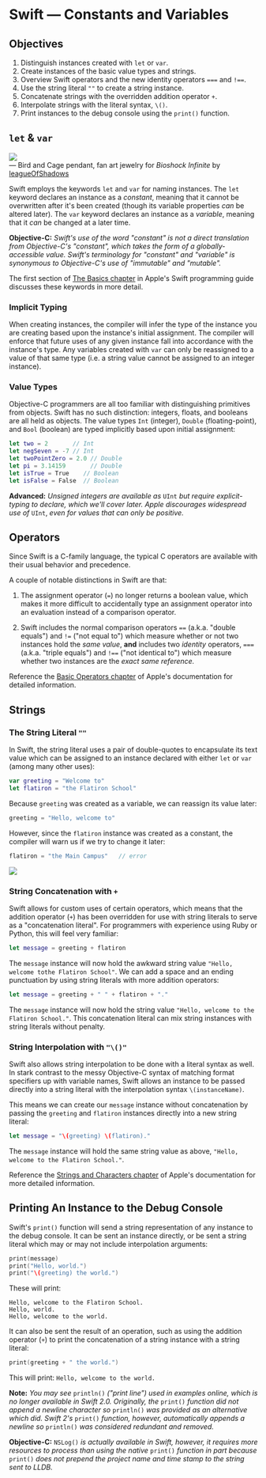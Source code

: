 # Swift — Constants and Variables

## Objectives

1. Distinguish instances created with `let` or `var`.
2. Create instances of the basic value types and strings.
3. Overview Swift operators and the new identity operators `===` and `!==`.
4. Use the string literal `""` to create a string instance.
5. Concatenate strings with the overridden addition operator `+`.
6. Interpolate strings with the literal syntax, `\()`.
7. Print instances to the debug console using the `print()` function.

## `let` & `var`

![](https://curriculum-content.s3.amazonaws.com/swift/swift-constants-and-variables/bioshock_bird_and_cage.jpg)  
— Bird and Cage pendant, fan art jewelry for *Bioshock Infinite* by [leagueOfShadows](https://www.etsy.com/listing/128142086/bioshock-infinite-birdcage-necklace?ga_order=most_relevant&ga_search_type=all&ga_view_type=gallery&ga_search_query=bioshock%20cage%20bird&ref=sr_gallery_1)

Swift employs the keywords `let` and `var` for naming instances. The `let` keyword declares an instance as a *constant*, meaning that it cannot be overwritten after it's been created (though its variable properties *can* be altered later). The `var` keyword declares an instance as a *variable*, meaning that it *can* be changed at a later time.

**Objective-C:** *Swift's use of the word "constant" is not a direct translation from Objective-C's "constant", which takes the form of a globally-accessible value. Swift's terminology for "constant" and "variable" is synonymous to Objective-C's use of "immutable" and "mutable".*

The first section of [The Basics chapter](https://developer.apple.com/library/prerelease/ios/documentation/Swift/Conceptual/Swift_Programming_Language/TheBasics.html) in Apple's Swift programming guide discusses these keywords in more detail.

### Implicit Typing

When creating instances, the compiler will infer the type of the instance you are creating based upon the instance's initial assignment. The compiler will enforce that future uses of any given instance fall into accordance with the instance's type. Any variables created with `var` can only be reassigned to a value of that same type (i.e. a string value cannot be assigned to an integer instance).

### Value Types

Objective-C programmers are all too familiar with distinguishing primitives from objects. Swift has no such distinction: integers, floats, and booleans are all held as objects. The value types `Int` (integer), `Double` (floating-point), and `Bool` (boolean) are typed implicitly based upon initial assignment:

```swift
let two = 2       // Int
let negSeven = -7 // Int
let twoPointZero = 2.0 // Double
let pi = 3.14159       // Double
let isTrue = True    // Boolean
let isFalse = False  // Boolean
```
**Advanced:** *Unsigned integers are available as* `UInt` *but require explicit-typing to declare, which we'll cover later. Apple discourages widespread use of* `UInt`, *even for values that can only be positive.*

## Operators

Since Swift is a C-family language, the typical C operators are available with their usual behavior and precedence.

A couple of notable distinctions in Swift are that:

1. The assignment operator (`=`) no longer returns a boolean value, which makes it more difficult to accidentally type an assignment operator into an evaluation instead of a comparison operator.

2. Swift includes the normal comparison operators `==` (a.k.a. "double equals") and `!=` ("not equal to") which measure whether or not two instances hold the *same value*, **and** includes two *identity* operators, `===` (a.k.a. "triple equals") and `!==` ("not identical to") which measure whether two instances are the *exact same reference.*

Reference the [Basic Operators chapter](https://developer.apple.com/library/prerelease/ios/documentation/Swift/Conceptual/Swift_Programming_Language/BasicOperators.html#//apple_ref/doc/uid/TP40014097-CH6-ID60) of Apple's documentation for detailed information.

## Strings

### The String Literal `""`

In Swift, the string literal uses a pair of double-quotes to encapsulate its text value which can be assigned to an instance declared with either `let` or `var` (among many other uses):

```swift
var greeting = "Welcome to"
let flatiron = "the Flatiron School"
```
Because `greeting` was created as a variable, we can reassign its value later:

```swift
greeting = "Hello, welcome to"
```
However, since the `flatiron` instance was created as a constant, the compiler will warn us if we try to change it later:

```swift
flatiron = "the Main Campus"   // error
```
![](https://curriculum-content.s3.amazonaws.com/swift/swift-constants-and-variables/error_cannot_assign_to_let_constant.png)

### String Concatenation with `+`

Swift allows for custom uses of certain operators, which means that the addition operator (`+`) has been overridden for use with string literals to serve as a "concatenation literal". For programmers with experience using Ruby or Python, this will feel very familiar:

```swift
let message = greeting + flatiron
```

The `message` instance will now hold the awkward string value `"Hello, welcome tothe Flatiron School"`. We can add a space and an ending punctuation by using string literals with more addition operators:

```swift
let message = greeting + " " + flatiron + "."
```
The `message` instance will now hold the string value `"Hello, welcome to the Flatiron School."`. This concatenation literal can mix string instances with string literals without penalty.

### String Interpolation with `"\()"`

Swift also allows string interpolation to be done with a literal syntax as well. In stark contrast to the messy Objective-C syntax of matching format specifiers up with variable names, Swift allows an instance to be passed directly into a string literal with the interpolation syntax `\(instanceName)`.

This means we can create our `message` instance without concatenation by passing the `greeting` and `flatiron` instances directly into a new string literal:

```swift
let message = "\(greeting) \(flatiron)."
```
The `message` instance will hold the same string value as above, `"Hello, welcome to the Flatiron School."`.

Reference the [Strings and Characters chapter](https://developer.apple.com/library/prerelease/ios/documentation/Swift/Conceptual/Swift_Programming_Language/StringsAndCharacters.html#//apple_ref/doc/uid/TP40014097-CH7-ID285) of Apple's documentation for more detailed information.

## Printing An Instance to the Debug Console

Swift's `print()` function will send a string representation of any instance to the debug console. It can be sent an instance directly, or be sent a string literal which may or may not include interpolation arguments:

```swift
print(message)
print("Hello, world.")
print("\(greeting) the world.")
```
These will print:

```
Hello, welcome to the Flatiron School.
Hello, world.
Hello, welcome to the world.
```

It can also be sent the result of an operation, such as using the addition operator (`+`) to print the concatenation of a string instance with a string literal:

```swift
print(greeting + " the world.")
```
This will print: `Hello, welcome to the world.`

**Note:** *You may see* `println()` *("print line") used in examples online, which is no longer available in Swift 2.0. Originally, the* `print()` *function did not append a newline character so* `println()` *was provided as an alternative which did. Swift 2's* `print()` *function, however, automatically appends a newline so* `println()` *was considered redundant and removed.*

**Objective-C:** `NSLog()` *is actually available in Swift, however, it requires more resources to process than using the native* `print()` *function in part because* `print()` *does not prepend the project name and time stamp to the string sent to LLDB.*

